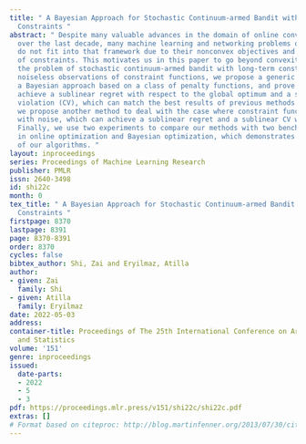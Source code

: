 ```yaml
---
title: " A Bayesian Approach for Stochastic Continuum-armed Bandit with Long-term
  Constraints "
abstract: " Despite many valuable advances in the domain of online convex optimization
  over the last decade, many machine learning and networking problems of interest
  do not fit into that framework due to their nonconvex objectives and the presence
  of constraints. This motivates us in this paper to go beyond convexity and study
  the problem of stochastic continuum-armed bandit with long-term constraints. For
  noiseless observations of constraint functions, we propose a generic method using
  a Bayesian approach based on a class of penalty functions, and prove that it can
  achieve a sublinear regret with respect to the global optimum and a sublinear constraint
  violation (CV), which can match the best results of previous methods. Additionally,
  we propose another method to deal with the case where constraint functions are observed
  with noise, which can achieve a sublinear regret and a sublinear CV with more assumptions.
  Finally, we use two experiments to compare our methods with two benchmark methods
  in online optimization and Bayesian optimization, which demonstrates the advantages
  of our algorithms. "
layout: inproceedings
series: Proceedings of Machine Learning Research
publisher: PMLR
issn: 2640-3498
id: shi22c
month: 0
tex_title: " A Bayesian Approach for Stochastic Continuum-armed Bandit with Long-term
  Constraints "
firstpage: 8370
lastpage: 8391
page: 8370-8391
order: 8370
cycles: false
bibtex_author: Shi, Zai and Eryilmaz, Atilla
author:
- given: Zai
  family: Shi
- given: Atilla
  family: Eryilmaz
date: 2022-05-03
address:
container-title: Proceedings of The 25th International Conference on Artificial Intelligence
  and Statistics
volume: '151'
genre: inproceedings
issued:
  date-parts:
  - 2022
  - 5
  - 3
pdf: https://proceedings.mlr.press/v151/shi22c/shi22c.pdf
extras: []
# Format based on citeproc: http://blog.martinfenner.org/2013/07/30/citeproc-yaml-for-bibliographies/
---
```

